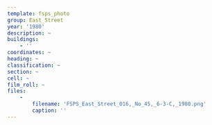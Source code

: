 ```yaml
---
template: fsps_photo
group: East_Street
year: '1980'
description: ~
buildings:
    - ''
coordinates: ~
heading: ~
classification: ~
section: ~
cell: ~
film_roll: ~
files:
    -
        filename: 'FSPS_East_Street_016,_No_45,_6-3-C,_1980.png'
        caption: ''
---
```

